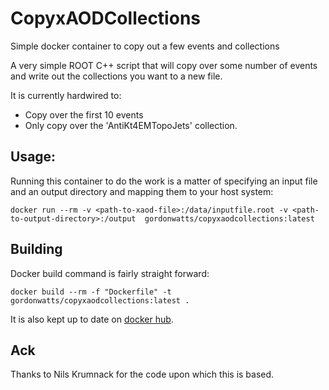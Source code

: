 # CopyxAODCollections
Simple docker container to copy out a few events and collections

A very simple ROOT C++ script that will copy over some number of events and write out the collections
you want to a new file.

It is currently hardwired to:

- Copy over the first 10 events
- Only copy over the 'AntiKt4EMTopoJets' collection.

## Usage:

Running this container to do the work is a matter of specifying an input file and an output directory and mapping them to your
host system:

```
docker run --rm -v <path-to-xaod-file>:/data/inputfile.root -v <path-to-output-directory>:/output  gordonwatts/copyxaodcollections:latest
```

## Building

Docker build command is fairly straight forward:

```
docker build --rm -f "Dockerfile" -t gordonwatts/copyxaodcollections:latest .
```

It is also kept up to date on [docker hub]().

## Ack

Thanks to Nils Krumnack for the code upon which this is based.
